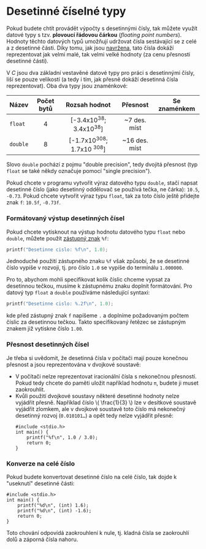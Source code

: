 # Desetinné číselné typy
Pokud budete chtít provádět výpočty s desetinnými čísly, tak můžete využít datové typy s tzv.
**plovoucí řádovou čárkou** (*floating point numbers*). Hodnoty těchto datových typů umožňují udržovat
čísla sestávající se z celé a z desetinné části. Díky
tomu, jak jsou [navržena](https://cs.wikipedia.org/wiki/Pohybliv%C3%A1_%C5%99%C3%A1dov%C3%A1_%C4%8D%C3%A1rka),
tato čísla dokáží reprezentovat jak velmi malé, tak velmi velké hodnoty (za cenu přesnosti desetinné části).

V *C* jsou dva základní vestavěné datové typy pro práci s desetinnými čísly, liší se pouze velikostí
(a tedy i tím, jak přesně dokáží desetinná čísla reprezentovat). Oba dva typy jsou znaménkové:

| Název | Počet bytů | Rozsah hodnot | Přesnost | Se znaménkem |
|---|:---:|:---:|:---:|:---:|
| `float` | 4 | \[-3.4x10<sup>38</sup>; 3.4x10<sup>38</sup>\] | ~7 des. míst | <i class="fa fa-check"></i> |
| `double` | 8 | \[-1.7x10<sup>308</sup>; 1.7x10 <sup>308</sup>\] | ~16 des. míst | <i class="fa fa-check"></i> |

Slovo `double` pochází z pojmu "double precision", tedy dvojitá přesnost (typ `float` se také někdy
označuje pomocí "single precision").

Pokud chcete v programu vytvořit výraz datového typu `double`, stačí napsat desetinné číslo (jako
desetinný oddělovač se používá tečka, ne čárka): `10.5`, `-0.73`. Pokud chcete vytvořit výraz typu
`float`, tak za toto číslo ještě přidejte znak `f`: `10.5f`, `-0.73f`.

### Formátovaný výstup desetinných čísel
Pokud chcete vytisknout na výstup hodnotu datového typu `float` nebo `double`, můžete použít
[zástupný znak](../prikazy_vyrazy.md#výpis-výrazů) `%f`:

```c
printf("Desetinne cislo: %f\n", 1.0);
```

Jednoduché použití zástupného znaku `%f` však způsobí, že se desetinné číslo vypíše v rozvoji,
tj. pro číslo `1.0` se vypíše do termínálu `1.000000`.

Pro to, abychom mohli specifikovat kolik číslic chceme vypsat za desetinnou tečkou, musíme k zástupnému znaku
doplnit formátování. Pro datový typ `float` a `double` používáme následující syntaxi:

```c
printf("Desetinne cislo: %.2f\n", 1.0);
```
kde před zástupný znak `f` napíšeme `.` a doplníme požadovaným počtem číslic za desetinnou tečkou.
Takto specifikovaný řetězec se zástupným znakem již vytiskne číslo `1.00`.

### Přesnost desetinných čísel
Je třeba si uvědomit, že desetinná čísla v počítači mají pouze konečnou přesnost a jsou reprezentována
v dvojkové soustavě:
- V počítači nelze reprezentovat iracionální čísla s nekonečnou přesností. Pokud tedy chcete do paměti
uložit například hodnotu `π`, budete ji muset zaokrouhlit.
- Kvůli použití dvojkové soustavy některé desetinné hodnoty nelze vyjádřit přesně. Například číslo
\\( \frac{1}{3} \\) lze v desítkové soustavě vyjádřit zlomkem, ale v dvojkové soustavě toto číslo
má nekonečný desetinný rozvoj (`0.010101…`) a opět tedy nelze vyjádřit přesně:
    ```c,editable,mainbody
    #include <stdio.h>
    int main() {
        printf("%f\n", 1.0 / 3.0);
        return 0;
    }
    ```

### Konverze na celé číslo
Pokud budete konvertovat desetinné číslo na celé číslo, tak dojde k "useknutí" desetinné části:
```c,editable,mainbody
#include <stdio.h>
int main() {
    printf("%d\n", (int) 1.6);
    printf("%d\n", (int) -1.6);
    return 0;
}
```
Toto chování odpovídá zaokrouhlení k nule, tj. kladná čísla se zaokrouhlí dolů a záporná čísla nahoru.
